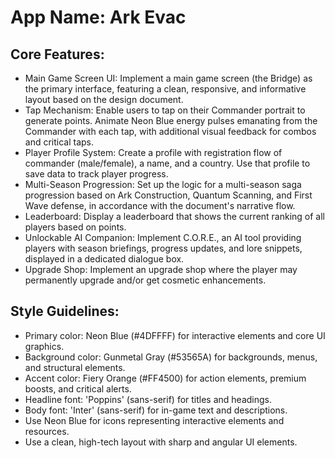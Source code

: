 # **App Name**: Ark Evac

## Core Features:

- Main Game Screen UI: Implement a main game screen (the Bridge) as the primary interface, featuring a clean, responsive, and informative layout based on the design document.
- Tap Mechanism: Enable users to tap on their Commander portrait to generate points. Animate Neon Blue energy pulses emanating from the Commander with each tap, with additional visual feedback for combos and critical taps.
- Player Profile System: Create a profile with registration flow of commander (male/female), a name, and a country. Use that profile to save data to track player progress.
- Multi-Season Progression: Set up the logic for a multi-season saga progression based on Ark Construction, Quantum Scanning, and First Wave defense, in accordance with the document's narrative flow.
- Leaderboard: Display a leaderboard that shows the current ranking of all players based on points.
- Unlockable AI Companion: Implement C.O.R.E., an AI tool providing players with season briefings, progress updates, and lore snippets, displayed in a dedicated dialogue box.
- Upgrade Shop: Implement an upgrade shop where the player may permanently upgrade and/or get cosmetic enhancements.

## Style Guidelines:

- Primary color: Neon Blue (#4DFFFF) for interactive elements and core UI graphics.
- Background color: Gunmetal Gray (#53565A) for backgrounds, menus, and structural elements.
- Accent color: Fiery Orange (#FF4500) for action elements, premium boosts, and critical alerts.
- Headline font: 'Poppins' (sans-serif) for titles and headings.
- Body font: 'Inter' (sans-serif) for in-game text and descriptions.
- Use Neon Blue for icons representing interactive elements and resources.
- Use a clean, high-tech layout with sharp and angular UI elements.